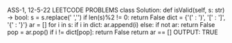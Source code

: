 ASS-1, 12-5-22
LEETCODE PROBLEMS
class Solution:
    def isValid(self, s: str) -> bool:
        s = s.replace(' ','')
        if len(s)%2 != 0:
            return False
        dict = {'(' : ')', '[' : ']', '{' : '}'}
        ar = []
        for i in s:
            if i in dict:
                ar.append(i)
            else:
                if not ar:
                    return False
                pop = ar.pop()
                if i != dict[pop]:
                    return False
        return ar == []
        OUTPUT:
          TRUE
